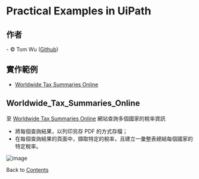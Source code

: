 # Practical Examples in UiPath   

## 作者
<span> - &copy; Tom Wu (<a href="https://github.com/YenLinWu">Github</a>) </span>  

## 實作範例
* [Worldwide Tax Summaries Online](#Worldwide_Tax_Summaries_Online)

## Worldwide_Tax_Summaries_Online   
至 [Worldwide Tax Summaries Online](https://taxsummaries.pwc.com/) 網站查詢多個國家的稅率資訊   
- 將每個查詢結果，以列印另存 PDF 的方式存檔；   
- 在每個查詢結果的頁面中，擷取特定的稅率，且建立一彙整表總結每個國家的特定稅率。  
   
![image](./Worldwide_Tax_Summaries_Online/README_gif/Worldwide_Tax_Summaries_Online.gif)

Back to [Contents](#Contents)
